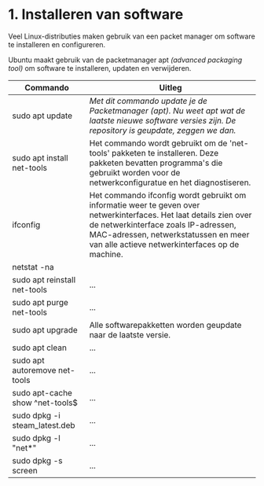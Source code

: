 # 1. Installeren van software
Veel Linux-distributies maken gebruik van een packet manager om software te installeren en configureren.

Ubuntu maakt gebruik van de packetmanager apt _(advanced packaging tool)_ om software te installeren, updaten en verwijderen.

Commando | Uitleg
--- | ---
sudo apt update | _Met dit commando update je de Packetmanager (apt). Nu weet apt wat de laatste nieuwe software versies zijn. De repository is geupdate, zeggen we dan._
sudo apt install net-tools |Het commando wordt gebruikt om de 'net-tools' pakketen te installeren. Deze pakketen bevatten programma's die gebruikt worden voor de netwerkconfiguratue en het diagnostiseren. 
ifconfig | Het commando ifconfig wordt gebruikt om informatie weer te geven over netwerkinterfaces. Het laat details zien over de netwerkinterface zoals IP-adressen, MAC-adressen, netwerkstatussen en meer van alle actieve netwerkinterfaces op de machine.
netstat -na | 
sudo apt reinstall net-tools | ...
sudo apt purge net-tools | ...
sudo apt upgrade | Alle softwarepakketten worden geupdate naar de laatste versie.
sudo apt clean | ...
sudo apt autoremove net-tools | ...
sudo apt-cache show ^net-tools$ | ...
sudo dpkg -i steam_latest.deb | ...
sudo dpkg -l "net*" | ...
sudo dpkg -s screen | ...
